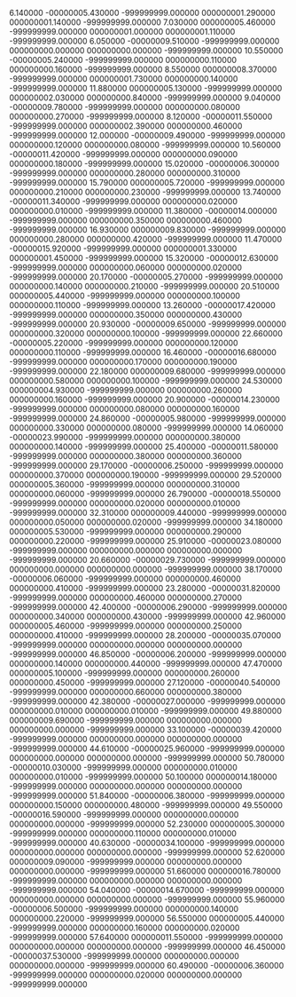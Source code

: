 6.140000	-00000005.430000	-999999999.000000	000000001.290000	000000001.140000	-999999999.000000
        7.030000	000000005.460000	-999999999.000000	000000001.000000	000000001.110000	-999999999.000000
        6.050000	-00000009.510000	-999999999.000000	000000000.000000	000000000.000000	-999999999.000000
       10.550000	-00000005.240000	-999999999.000000	000000000.110000	000000000.160000	-999999999.000000
        8.550000	000000008.370000	-999999999.000000	000000001.730000	000000000.140000	-999999999.000000
       11.880000	000000005.130000	-999999999.000000	000000002.030000	000000000.840000	-999999999.000000
        9.040000	-00000009.780000	-999999999.000000	000000000.080000	000000000.270000	-999999999.000000
        8.120000	-00000011.550000	-999999999.000000	000000002.390000	000000000.460000	-999999999.000000
       12.000000	-00000009.490000	-999999999.000000	000000000.120000	000000000.080000	-999999999.000000
       10.560000	-00000011.420000	-999999999.000000	000000000.090000	000000000.180000	-999999999.000000
       15.020000	-00000006.300000	-999999999.000000	000000000.280000	000000000.310000	-999999999.000000
       15.790000	000000005.720000	-999999999.000000	000000000.210000	000000000.230000	-999999999.000000
       13.740000	-00000011.340000	-999999999.000000	000000000.020000	000000000.010000	-999999999.000000
       11.380000	-00000014.000000	-999999999.000000	000000000.350000	000000000.460000	-999999999.000000
       16.930000	000000009.830000	-999999999.000000	000000000.280000	000000000.420000	-999999999.000000
       11.470000	-00000015.920000	-999999999.000000	000000001.330000	000000001.450000	-999999999.000000
       15.320000	-00000012.630000	-999999999.000000	000000000.060000	000000000.020000	-999999999.000000
       20.170000	-00000005.270000	-999999999.000000	000000000.140000	000000000.210000	-999999999.000000
       20.510000	000000005.440000	-999999999.000000	000000000.100000	000000000.110000	-999999999.000000
       13.260000	-00000017.420000	-999999999.000000	000000000.350000	000000000.430000	-999999999.000000
       20.930000	-00000009.650000	-999999999.000000	000000000.320000	000000000.100000	-999999999.000000
       22.660000	-00000005.220000	-999999999.000000	000000000.120000	000000000.110000	-999999999.000000
       16.460000	-00000016.680000	-999999999.000000	000000000.170000	000000000.190000	-999999999.000000
       22.180000	000000009.680000	-999999999.000000	000000000.580000	000000000.100000	-999999999.000000
       24.530000	000000004.930000	-999999999.000000	000000000.260000	000000000.160000	-999999999.000000
       20.900000	-00000014.230000	-999999999.000000	000000000.080000	000000000.160000	-999999999.000000
       24.860000	-00000005.980000	-999999999.000000	000000000.330000	000000000.080000	-999999999.000000
       14.060000	-00000023.990000	-999999999.000000	000000000.380000	000000000.140000	-999999999.000000
       25.400000	-00000011.580000	-999999999.000000	000000000.380000	000000000.360000	-999999999.000000
       29.170000	-00000006.250000	-999999999.000000	000000000.370000	000000000.190000	-999999999.000000
       29.520000	000000005.360000	-999999999.000000	000000000.310000	000000000.060000	-999999999.000000
       26.790000	-00000018.550000	-999999999.000000	000000000.020000	000000000.010000	-999999999.000000
       32.310000	000000009.440000	-999999999.000000	000000000.050000	000000000.020000	-999999999.000000
       34.180000	000000005.530000	-999999999.000000	000000000.290000	000000000.220000	-999999999.000000
       25.910000	-00000023.080000	-999999999.000000	000000000.000000	000000000.000000	-999999999.000000
       20.660000	-00000029.730000	-999999999.000000	000000000.000000	000000000.000000	-999999999.000000
       38.170000	-00000006.060000	-999999999.000000	000000000.460000	000000000.410000	-999999999.000000
       23.280000	-00000031.820000	-999999999.000000	000000000.460000	000000000.270000	-999999999.000000
       42.400000	-00000006.290000	-999999999.000000	000000000.340000	000000000.430000	-999999999.000000
       42.960000	000000005.460000	-999999999.000000	000000000.250000	000000000.410000	-999999999.000000
       28.200000	-00000035.070000	-999999999.000000	000000000.000000	000000000.000000	-999999999.000000
       46.850000	-00000006.200000	-999999999.000000	000000000.140000	000000000.440000	-999999999.000000
       47.470000	000000005.100000	-999999999.000000	000000000.260000	000000000.450000	-999999999.000000
       27.120000	-00000040.540000	-999999999.000000	000000000.660000	000000000.380000	-999999999.000000
       42.380000	-00000027.000000	-999999999.000000	000000000.010000	000000000.010000	-999999999.000000
       49.880000	000000009.690000	-999999999.000000	000000000.000000	000000000.000000	-999999999.000000
       33.100000	-00000039.420000	-999999999.000000	000000000.000000	000000000.000000	-999999999.000000
       44.610000	-00000025.960000	-999999999.000000	000000000.000000	000000000.000000	-999999999.000000
       50.780000	-00000010.030000	-999999999.000000	000000000.010000	000000000.010000	-999999999.000000
       50.100000	000000014.180000	-999999999.000000	000000000.000000	000000000.000000	-999999999.000000
       51.840000	-00000006.380000	-999999999.000000	000000000.150000	000000000.480000	-999999999.000000
       49.550000	-00000016.590000	-999999999.000000	000000000.000000	000000000.000000	-999999999.000000
       52.230000	000000005.300000	-999999999.000000	000000000.110000	000000000.010000	-999999999.000000
       40.630000	-00000034.100000	-999999999.000000	000000000.000000	000000000.000000	-999999999.000000
       52.620000	000000009.090000	-999999999.000000	000000000.000000	000000000.000000	-999999999.000000
       51.660000	000000016.780000	-999999999.000000	000000000.000000	000000000.000000	-999999999.000000
       54.040000	-00000014.670000	-999999999.000000	000000000.000000	000000000.000000	-999999999.000000
       55.960000	-00000006.500000	-999999999.000000	000000000.140000	000000000.220000	-999999999.000000
       56.550000	000000005.440000	-999999999.000000	000000000.160000	000000000.020000	-999999999.000000
       57.640000	000000011.550000	-999999999.000000	000000000.000000	000000000.000000	-999999999.000000
       46.450000	-00000037.530000	-999999999.000000	000000000.000000	000000000.000000	-999999999.000000
       60.490000	-00000006.360000	-999999999.000000	000000000.020000	000000000.000000	-999999999.000000